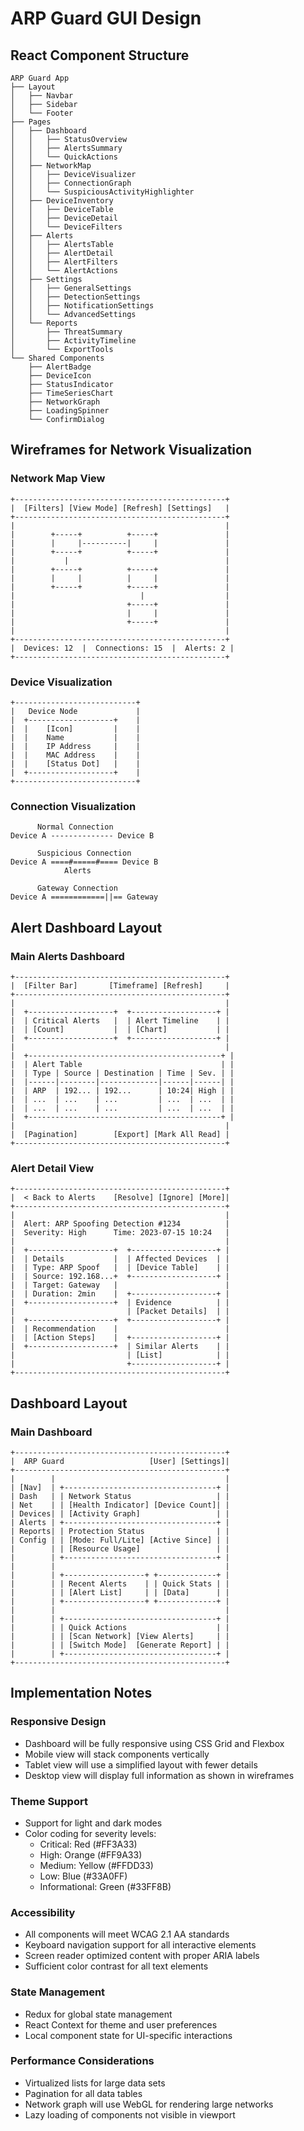 # ARP Guard GUI Design

## React Component Structure

```
ARP Guard App
├── Layout
│   ├── Navbar
│   ├── Sidebar
│   └── Footer
├── Pages
│   ├── Dashboard
│   │   ├── StatusOverview
│   │   ├── AlertsSummary
│   │   └── QuickActions
│   ├── NetworkMap
│   │   ├── DeviceVisualizer
│   │   ├── ConnectionGraph
│   │   └── SuspiciousActivityHighlighter
│   ├── DeviceInventory
│   │   ├── DeviceTable
│   │   ├── DeviceDetail
│   │   └── DeviceFilters
│   ├── Alerts
│   │   ├── AlertsTable
│   │   ├── AlertDetail
│   │   ├── AlertFilters
│   │   └── AlertActions
│   ├── Settings
│   │   ├── GeneralSettings
│   │   ├── DetectionSettings
│   │   ├── NotificationSettings
│   │   └── AdvancedSettings
│   └── Reports
│       ├── ThreatSummary
│       ├── ActivityTimeline
│       └── ExportTools
└── Shared Components
    ├── AlertBadge
    ├── DeviceIcon
    ├── StatusIndicator
    ├── TimeSeriesChart
    ├── NetworkGraph
    ├── LoadingSpinner
    └── ConfirmDialog
```

## Wireframes for Network Visualization

### Network Map View
```
+-----------------------------------------------+
|  [Filters] [View Mode] [Refresh] [Settings]   |
+-----------------------------------------------+
|                                               |
|        +-----+          +-----+               |
|        |     |----------|     |               |
|        +-----+          +-----+               |
|           |                                   |
|        +-----+          +-----+               |
|        |     |          |     |               |
|        +-----+          +-----+               |
|                            |                  |
|                         +-----+               |
|                         |     |               |
|                         +-----+               |
|                                               |
+-----------------------------------------------+
|  Devices: 12  |  Connections: 15  |  Alerts: 2 |
+-----------------------------------------------+
```

### Device Visualization
```
+---------------------------+
|   Device Node             |
|  +-------------------+    |
|  |    [Icon]         |    |
|  |    Name           |    |
|  |    IP Address     |    |
|  |    MAC Address    |    |
|  |    [Status Dot]   |    |
|  +-------------------+    |
+---------------------------+
```

### Connection Visualization
```
      Normal Connection
Device A -------------- Device B

      Suspicious Connection
Device A ====#=====#==== Device B
            Alerts

      Gateway Connection
Device A ============||== Gateway
```

## Alert Dashboard Layout

### Main Alerts Dashboard
```
+-----------------------------------------------+
|  [Filter Bar]       [Timeframe] [Refresh]     |
+-----------------------------------------------+
|                                               |
|  +-------------------+  +-------------------+ |
|  | Critical Alerts   |  | Alert Timeline    | |
|  | [Count]           |  | [Chart]           | |
|  +-------------------+  +-------------------+ |
|                                               |
|  +-------------------------------------------+ |
|  | Alert Table                               | |
|  | Type | Source | Destination | Time | Sev. | |
|  |------|--------|-------------|------|------| |
|  | ARP  | 192... | 192...      | 10:24| High | |
|  | ...  | ...    | ...         | ...  | ...  | |
|  | ...  | ...    | ...         | ...  | ...  | |
|  +-------------------------------------------+ |
|                                               |
|  [Pagination]        [Export] [Mark All Read] |
+-----------------------------------------------+
```

### Alert Detail View
```
+-----------------------------------------------+
|  < Back to Alerts    [Resolve] [Ignore] [More]|
+-----------------------------------------------+
|                                               |
|  Alert: ARP Spoofing Detection #1234          |
|  Severity: High      Time: 2023-07-15 10:24   |
|                                               |
|  +-------------------+  +-------------------+ |
|  | Details           |  | Affected Devices  | |
|  | Type: ARP Spoof   |  | [Device Table]    | |
|  | Source: 192.168...+  +-------------------+ |
|  | Target: Gateway   |                        |
|  | Duration: 2min    |  +-------------------+ |
|  +-------------------+  | Evidence          | |
|                         | [Packet Details]  | |
|  +-------------------+  +-------------------+ |
|  | Recommendation    |                        |
|  | [Action Steps]    |  +-------------------+ |
|  +-------------------+  | Similar Alerts    | |
|                         | [List]            | |
|                         +-------------------+ |
+-----------------------------------------------+
```

## Dashboard Layout

### Main Dashboard
```
+-----------------------------------------------+
|  ARP Guard                   [User] [Settings]|
+-----------------------------------------------+
|        |                                      |
| [Nav]  | +----------------------------------+ |
| Dash   | | Network Status                   | |
| Net    | | [Health Indicator] [Device Count]| |
| Devices| | [Activity Graph]                 | |
| Alerts | +----------------------------------+ |
| Reports| | Protection Status                | |
| Config | | [Mode: Full/Lite] [Active Since] | |
|        | | [Resource Usage]                 | |
|        | +----------------------------------+ |
|        |                                      |
|        | +------------------+ +-------------+ |
|        | | Recent Alerts    | | Quick Stats | |
|        | | [Alert List]     | | [Data]      | |
|        | +------------------+ +-------------+ |
|        |                                      |
|        | +----------------------------------+ |
|        | | Quick Actions                    | |
|        | | [Scan Network] [View Alerts]     | |
|        | | [Switch Mode]  [Generate Report] | |
|        | +----------------------------------+ |
+-----------------------------------------------+
```

## Implementation Notes

### Responsive Design
- Dashboard will be fully responsive using CSS Grid and Flexbox
- Mobile view will stack components vertically
- Tablet view will use a simplified layout with fewer details
- Desktop view will display full information as shown in wireframes

### Theme Support
- Support for light and dark modes
- Color coding for severity levels:
  - Critical: Red (#FF3A33)
  - High: Orange (#FF9A33)  
  - Medium: Yellow (#FFDD33)
  - Low: Blue (#33A0FF)
  - Informational: Green (#33FF8B)

### Accessibility
- All components will meet WCAG 2.1 AA standards
- Keyboard navigation support for all interactive elements
- Screen reader optimized content with proper ARIA labels
- Sufficient color contrast for all text elements

### State Management
- Redux for global state management
- React Context for theme and user preferences
- Local component state for UI-specific interactions

### Performance Considerations
- Virtualized lists for large data sets
- Pagination for all data tables
- Network graph will use WebGL for rendering large networks
- Lazy loading of components not visible in viewport 